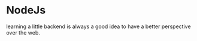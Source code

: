 # NodeJs
learning a little backend is always a good idea to have a better perspective over the web.
